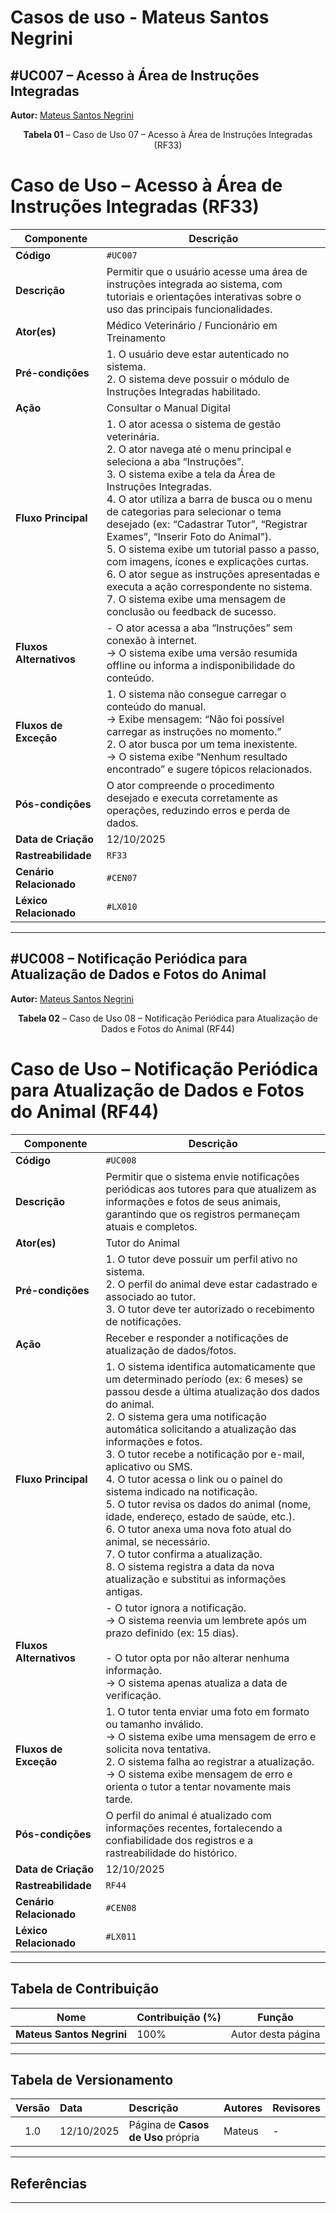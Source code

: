 # Casos de uso - Mateus Santos Negrini

## #UC007 – Acesso à Área de Instruções Integradas

**Autor:** [Mateus Santos Negrini](https://github.com/14luke08)

<a id="uc003"></a>

<font><p style="text-align: center">**Tabela 01** – Caso de Uso 07 – Acesso à Área de Instruções Integradas (RF33)</p></font>

# Caso de Uso – Acesso à Área de Instruções Integradas (RF33)

| **Componente** | **Descrição** |
|----------------|----------------|
| **Código** | `#UC007` |
| **Descrição** | Permitir que o usuário acesse uma área de instruções integrada ao sistema, com tutoriais e orientações interativas sobre o uso das principais funcionalidades. |
| **Ator(es)** | Médico Veterinário / Funcionário em Treinamento |
| **Pré-condições** | 1. O usuário deve estar autenticado no sistema.<br>2. O sistema deve possuir o módulo de Instruções Integradas habilitado. |
| **Ação** | Consultar o Manual Digital |
| **Fluxo Principal** | 1. O ator acessa o sistema de gestão veterinária.<br>2. O ator navega até o menu principal e seleciona a aba “Instruções”.<br>3. O sistema exibe a tela da Área de Instruções Integradas.<br>4. O ator utiliza a barra de busca ou o menu de categorias para selecionar o tema desejado (ex: “Cadastrar Tutor”, “Registrar Exames”, “Inserir Foto do Animal”).<br>5. O sistema exibe um tutorial passo a passo, com imagens, ícones e explicações curtas.<br>6. O ator segue as instruções apresentadas e executa a ação correspondente no sistema.<br>7. O sistema exibe uma mensagem de conclusão ou feedback de sucesso. |
| **Fluxos Alternativos** | - O ator acessa a aba “Instruções” sem conexão à internet.<br>→ O sistema exibe uma versão resumida offline ou informa a indisponibilidade do conteúdo. |
| **Fluxos de Exceção** | 1. O sistema não consegue carregar o conteúdo do manual.<br>→ Exibe mensagem: “Não foi possível carregar as instruções no momento.”<br>2. O ator busca por um tema inexistente.<br>→ O sistema exibe “Nenhum resultado encontrado” e sugere tópicos relacionados. |
| **Pós-condições** | O ator compreende o procedimento desejado e executa corretamente as operações, reduzindo erros e perda de dados. |
| **Data de Criação** | 12/10/2025 |
| **Rastreabilidade** | `RF33` |
| **Cenário Relacionado** | `#CEN07` |
| **Léxico Relacionado** | `#LX010` |



---

## #UC008 – Notificação Periódica para Atualização de Dados e Fotos do Animal

**Autor:** [Mateus Santos Negrini](https://github.com/14luke08)

<a id="uc004"></a>

<font><p style="text-align: center">**Tabela 02** – Caso de Uso 08 – Notificação Periódica para Atualização de Dados e Fotos do Animal (RF44)</p></font>

# Caso de Uso – Notificação Periódica para Atualização de Dados e Fotos do Animal (RF44)

| **Componente** | **Descrição** |
|----------------|----------------|
| **Código** | `#UC008` |
| **Descrição** | Permitir que o sistema envie notificações periódicas aos tutores para que atualizem as informações e fotos de seus animais, garantindo que os registros permaneçam atuais e completos. |
| **Ator(es)** | Tutor do Animal |
| **Pré-condições** | 1. O tutor deve possuir um perfil ativo no sistema.<br>2. O perfil do animal deve estar cadastrado e associado ao tutor.<br>3. O tutor deve ter autorizado o recebimento de notificações. |
| **Ação** | Receber e responder a notificações de atualização de dados/fotos. |
| **Fluxo Principal** | 1. O sistema identifica automaticamente que um determinado período (ex: 6 meses) se passou desde a última atualização dos dados do animal.<br>2. O sistema gera uma notificação automática solicitando a atualização das informações e fotos.<br>3. O tutor recebe a notificação por e-mail, aplicativo ou SMS.<br>4. O tutor acessa o link ou o painel do sistema indicado na notificação.<br>5. O tutor revisa os dados do animal (nome, idade, endereço, estado de saúde, etc.).<br>6. O tutor anexa uma nova foto atual do animal, se necessário.<br>7. O tutor confirma a atualização.<br>8. O sistema registra a data da nova atualização e substitui as informações antigas. |
| **Fluxos Alternativos** | - O tutor ignora a notificação.<br>→ O sistema reenvia um lembrete após um prazo definido (ex: 15 dias).<br><br>- O tutor opta por não alterar nenhuma informação.<br>→ O sistema apenas atualiza a data de verificação. |
| **Fluxos de Exceção** | 1. O tutor tenta enviar uma foto em formato ou tamanho inválido.<br>→ O sistema exibe uma mensagem de erro e solicita nova tentativa.<br>2. O sistema falha ao registrar a atualização.<br>→ O sistema exibe mensagem de erro e orienta o tutor a tentar novamente mais tarde. |
| **Pós-condições** | O perfil do animal é atualizado com informações recentes, fortalecendo a confiabilidade dos registros e a rastreabilidade do histórico. |
| **Data de Criação** | 12/10/2025 |
| **Rastreabilidade** | `RF44` |
| **Cenário Relacionado** | `#CEN08` |
| **Léxico Relacionado** | `#LX011` |

---

## Tabela de Contribuição

| Nome | Contribuição (%) | Função |
|------|------------------|--------|
| **Mateus Santos Negrini** | 100% | Autor desta página |

---

## Tabela de Versionamento

| Versão | Data | Descrição | Autores | Revisores |
|:------:|:-----------|:-------------------------------------------|:--------|:-----------|
| 1.0 | 12/10/2025 | Página de **Casos de Uso** própria | Mateus | - |

---

## Referências  


---
